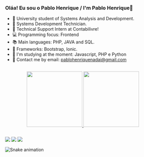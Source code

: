 ### Oláa! Eu sou o Pablo Henrique / I'm Pablo Henrique👋

- 📕 University student of Systems Analysis and Development.
- 🔭 Systems Development Technician.
- 🍳 Technical Support Intern at Contabilivre!
- 💻 Programming focus: Frontend
- 📚 Main languages: PHP, JAVA and SQL.
- 📒 Frameworks: Bootstrap, Ionic.
- 🌱 I'm studying at the moment: Javascript, PHP e Python
- 💬 Contact me by email: pablohenriquenadai@gmail.com

##

<div align="center">
  <a href="https://github.com/PabloHenrique">
  <img height="180em" src="https://github-readme-stats.vercel.app/api?username=PabloHenrique&show_icons=true&theme=dark&include_all_commits=true&count_private=true"/>
  <img height="180em" src="https://github-readme-stats.vercel.app/api/top-langs/?username=PabloHenrique&layout=compact&langs_count=7&theme=dark"/>
</div>

##
  
<div>
  <a href = "mailto:pablohenriquenadai@gmail.com"><img src="https://img.shields.io/badge/-Gmail-%23333?style=for-the-badge&logo=gmail&logoColor=white" target="_blank"></a>
  <a href="https://www.facebook.com/pablohenrique.nadai/" target="_blank"><img src="https://img.shields.io/badge/-LinkedIn-%230077B5?style=for-the-badge&logo=linkedin&logoColor=white" target="_blank"></a> 
  <a href="" target="_blank"><img src="https://img.shields.io/badge/Facebook-1877F2?style=for-the-badge&logo=facebook&logoColor=white" target="_blank"></a>

  ![Snake animation](https://github.com/PabloHenrique/PabloHenrique/blob/output/github-contribution-grid-snake.svg)
</div>
